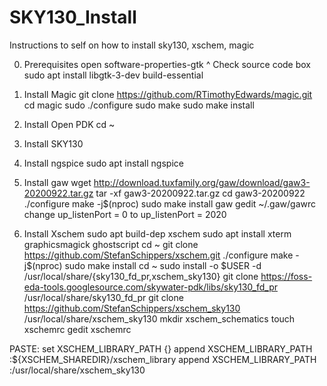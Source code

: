 # SKY130_Install
Instructions to self on how to install sky130, xschem, magic

0. Prerequisites
open software-properties-gtk
^ Check source code box
sudo apt install libgtk-3-dev build-essential


1. Install Magic
git clone https://github.com/RTimothyEdwards/magic.git
cd magic
sudo ./configure
sudo make
sudo make install

2. Install Open PDK
cd ~

3. Install SKY130

4. Install ngspice
sudo apt install ngspice

5. Install gaw
wget http://download.tuxfamily.org/gaw/download/gaw3-20200922.tar.gz
tar -xf gaw3-20200922.tar.gz
cd gaw3-20200922
./configure
make -j$(nproc)
sudo make install
gaw
gedit ~/.gaw/gawrc
change up_listenPort = 0 to up_listenPort = 2020

6. Install Xschem
sudo apt build-dep xschem
sudo apt install xterm graphicsmagick ghostscript
cd ~
git clone https://github.com/StefanSchippers/xschem.git
./configure
make -j$(nproc)
sudo make install
cd ~
sudo install -o $USER -d /usr/local/share/{sky130_fd_pr,xschem_sky130}
git clone https://foss-eda-tools.googlesource.com/skywater-pdk/libs/sky130_fd_pr /usr/local/share/sky130_fd_pr
git clone https://github.com/StefanSchippers/xschem_sky130 /usr/local/share/xschem_sky130
mkdir xschem_schematics
touch xschemrc
gedit xschemrc

PASTE:
set XSCHEM_LIBRARY_PATH {}
append XSCHEM_LIBRARY_PATH :${XSCHEM_SHAREDIR}/xschem_library
append XSCHEM_LIBRARY_PATH :/usr/local/share/xschem_sky130
